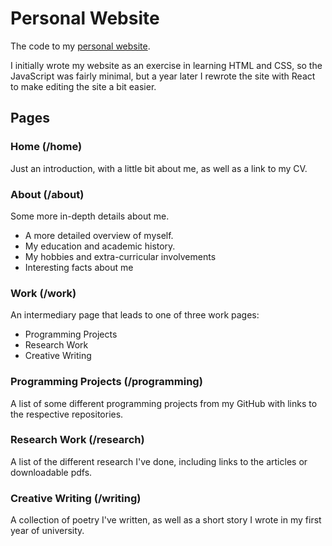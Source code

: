 # Personal Website

The code to my <a href="https://ajwestley.com/" target="_blank" rel="noreferrer">personal website</a>. </br>

I initially wrote my website as an exercise in learning HTML and CSS, so the JavaScript was fairly minimal, but a 
year later I rewrote the site with React to make editing the site a bit easier.

## Pages

### Home (/home)

Just an introduction, with a little bit about me, as well as a link to my CV.

### About (/about)

Some more in-depth details about me. </br>
- A more detailed overview of myself.
- My education and academic history.
- My hobbies and extra-curricular involvements
- Interesting facts about me

### Work (/work)

An intermediary page that leads to one of three work pages:
- Programming Projects
- Research Work
- Creative Writing

### Programming Projects (/programming)

A list of some different programming projects from my GitHub 
with links to the respective repositories.

### Research Work (/research)

A list of the different research I've done, including links to the articles 
or downloadable pdfs.

### Creative Writing (/writing)

A collection of poetry I've written, as well as a short story I wrote in my 
first year of university.
